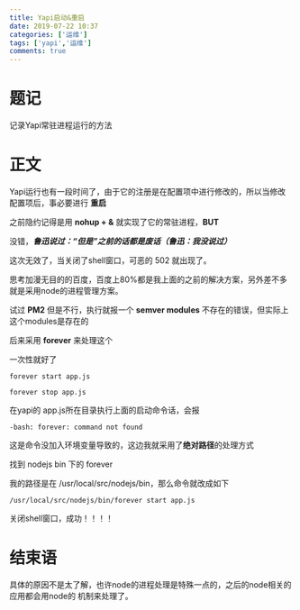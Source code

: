 ```yaml
---
title: Yapi启动&重启
date: 2019-07-22 10:37
categories: ['运维']
tags: ['yapi','运维']
comments: true
---
```


# 题记
记录Yapi常驻进程运行的方法

# 正文
Yapi运行也有一段时间了，由于它的注册是在配置项中进行修改的，所以当修改配置项后，事必要进行 **重启**

之前隐约记得是用 **nohup + &** 就实现了它的常驻进程，**BUT**

没错，***鲁迅说过：“但是”之前的话都是废话（鲁迅：我没说过）***

这次无效了，当关闭了shell窗口，可恶的 502 就出现了。

思考加漫无目的的百度，百度上80%都是我上面的之前的解决方案，另外差不多就是采用node的进程管理方案。

试过 **PM2** 但是不行，执行就报一个 **semver modules** 不存在的错误，但实际上这个modules是存在的

后来采用 **forever** 来处理这个

一次性就好了

```
forever start app.js

forever stop app.js
```
在yapi的 app.js所在目录执行上面的启动命令话，会报

```
-bash: forever: command not found
```
这是命令没加入环境变量导致的，这边我就采用了**绝对路径**的处理方式

找到 nodejs bin 下的 forever

我的路径是在 /usr/local/src/nodejs/bin，那么命令就改成如下

```
/usr/local/src/nodejs/bin/forever start app.js
```

关闭shell窗口，成功！！！！

# 结束语

具体的原因不是太了解，也许node的进程处理是特殊一点的，之后的node相关的应用都会用node的
机制来处理了。

